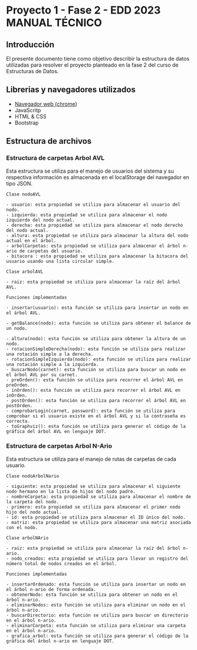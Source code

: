 # Proyecto 1 - Fase 2 - EDD 2023 MANUAL TÉCNICO

## Introducción

El presente documento tiene como objetivo describir la estructura de datos utilizadas para resolver el proyecto planteado en la fase 2 del curso de Estructuras de Datos.

## Librerias y navegadores utilizados

- [Navegador web (chrome)](https://www.google.com/intl/es-419/chrome/)
- JavaScritp
- HTML & CSS
- Bootstrap

## Estructura de archivos

### Estructura de carpetas Arbol AVL

Esta estructura se utiliza para el manejo de usuarios del sistema y su respectiva información es almacenada en el localStorage del navegador en tipo JSON.

`Clase nodoAVL`

    - usuario: esta propiedad se utiliza para almacenar el usuario del nodo.
    - izquierda: esta propiedad se utiliza para almacenar el nodo izquierdo del nodo actual.
    - derecha: esta propiedad se utiliza para almacenar el nodo derecho del nodo actual.
    - altura: esta propiedad se utiliza para almacenar la altura del nodo actual en el árbol.
    - arbolCarpetas: esta propiedad se utiliza para almacenar el árbol n-ario de carpetas del usuario.
    - bitacora : esta propiedad se utiliza para almacenar la bitacora del usuario usando una lista circular simple.

`Clase arbolAVL`

    - raiz: esta propiedad se utiliza para almacenar la raíz del árbol AVL.

`Funciones implementadas`

    - insertar(usuario): esta función se utiliza para insertar un nodo en el árbol AVL.

    - getBalance(nodo): esta función se utiliza para obtener el balance de un nodo.
    
    - altura(nodo): esta función se utiliza para obtener la altura de un nodo.
    - rotacionSimpleDerecha(nodo): esta función se utiliza para realizar una rotación simple a la derecha.
    - rotacionSimpleIzquierda(nodo): esta función se utiliza para realizar una rotación simple a la izquierda.
    - buscarNodo(carnet): esta función se utiliza para buscar un nodo en el árbol AVL por su carnet.
    - preOrden(): esta función se utiliza para recorrer el árbol AVL en preOrden.
    - inOrden(): esta función se utiliza para recorrer el árbol AVL en inOrden.
    - postOrden(): esta función se utiliza para recorrer el árbol AVL en postOrden.
    - comprobarLogin(carnet, password): esta función se utiliza para comprobar si el usuario existe en el árbol AVL y si la contraseña es correcta.
    - toGraphviz(): esta función se utiliza para generar el código de la gráfica del árbol AVL en lenguaje DOT.

### Estructura de carpetas Arbol N-Ario

Esta estructura se utiliza para el manejo de rutas de carpetas de cada usuario.

`Clase nodoArbolNario`

    - siguiente: esta propiedad se utiliza para almacenar el siguiente nodo hermano en la lista de hijos del nodo padre.
    - nombreCarpeta: esta propiedad se utiliza para almacenar el nombre de la carpeta del nodo.
    - primero: esta propiedad se utiliza para almacenar el primer nodo hijo del nodo actual.
    - id: esta propiedad se utiliza para almacenar el ID único del nodo.
    - matriz: esta propiedad se utiliza para almacenar una matriz asociada con el nodo.

`Clase arbolNArio`

    - raiz: esta propiedad se utiliza para almacenar la raíz del árbol n-ario.
    - nodo_creados: esta propiedad se utiliza para llevar un registro del número total de nodos creados en el árbol.

`Funciones implementadas`

    - insertarOrdenado: esta función se utiliza para insertar un nodo en el árbol n-ario de forma ordenada.
    - obtenerNodo: esta función se utiliza para obtener un nodo en el árbol n-ario.
    - eliminarNodos: esta función se utiliza para eliminar un nodo en el árbol n-ario.
    - buscarDirectorio: esta función se utiliza para buscar un directorio en el árbol n-ario.
    - eliminarCarpeta: esta función se utiliza para eliminar una carpeta en el árbol n-ario.
    - grafica_arbol: esta función se utiliza para generar el código de la gráfica del árbol n-ario en lenguaje DOT.
